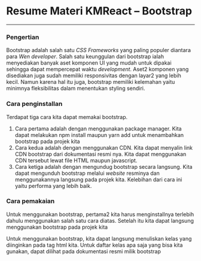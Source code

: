 # Resume Materi KMReact – Bootstrap

---

### Pengertian

Bootstrap adalah salah satu _CSS Frameworks_ yang paling populer diantara para _Wen developer_. Salah satu keunggulan dari bootstrap ialah menyediakan banyak aset komponen UI yang mudah untuk dipakai sehingga dapat mempercepat waktu _development_. Aset2 komponen yang disediakan juga sudah memiliki responsivitas dengan layar2 yang lebih kecil. Namun karena hal itu juga, bootstrap memiliki kelemahan yaitu minimnya fleksibilitas dalam menentukan styling sendiri.

### Cara penginstallan

Terdapat tiga cara kita dapat memakai bootstrap.

1. Cara pertama adalah dengan menggunakan package manager. Kita dapat melakukan npm install maupun yarn add untuk menambahkan bootstrap pada projek kita
2. Cara kedua adalah dengan menggunakan CDN. Kita dapat menyalin link CDN bootstrap dari dokumentasi resmi nya. Kita dapat menggunakan CDN tersebut lewat file HTML maupun javascript.
3. Cara ketiga adalah dengan mengundug bootstrap secara langsung. Kita dapat mengunduh bootstrap melalui _website_ resminya dan menggunakannya langsung pada projek kita. Kelebihan dari cara ini yaitu performa yang lebih baik.

### Cara pemakaian

Untuk menggunakan bootstrap, pertama2 kita harus menginstallnya terlebih dahulu menggunakan salah satu cara diatas. Setelah itu kita dapat langsung menggunakan bootstrap pada projek kita

Untuk menggunakan bootstrap, kita dapat langsung menuliskan kelas yang diinginkan pada tag html kita. Untuk daftar kelas apa saja yang bisa kita gunakan, dapat dilihat pada dokumentasi resmi milik bootstrap
